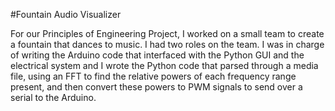#Fountain Audio Visualizer

For our Principles of Engineering Project, I worked on a small team to create a fountain that dances to music. I had two roles on the team. I was in charge of writing the Arduino code that interfaced with the Python GUI and the electrical system and I wrote the Python code that parsed through a media file, using an FFT to find the relative powers of each frequency range present, and then convert these powers to PWM signals to send over a serial to the Arduino.